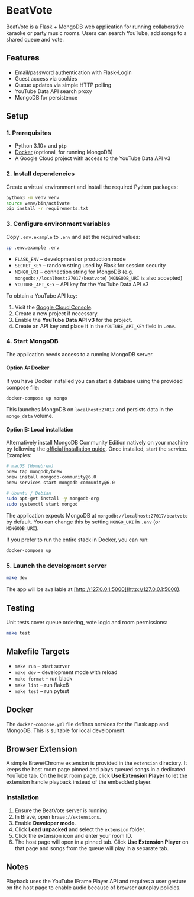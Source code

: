 # BeatVote

BeatVote is a Flask + MongoDB web application for running collaborative karaoke or party music rooms. Users can search YouTube, add songs to a shared queue and vote.

## Features

- Email/password authentication with Flask-Login
- Guest access via cookies
- Queue updates via simple HTTP polling
- YouTube Data API search proxy
- MongoDB for persistence

## Setup

### 1. Prerequisites

- Python 3.10+ and `pip`
- [Docker](https://docs.docker.com/get-docker/) (optional, for running MongoDB)
- A Google Cloud project with access to the YouTube Data API v3

### 2. Install dependencies

Create a virtual environment and install the required Python packages:

```bash
python3 -m venv venv
source venv/bin/activate
pip install -r requirements.txt
```

### 3. Configure environment variables

Copy `.env.example` to `.env` and set the required values:

```bash
cp .env.example .env
```

- `FLASK_ENV` – development or production mode
- `SECRET_KEY` – random string used by Flask for session security
- `MONGO_URI` – connection string for MongoDB (e.g. `mongodb://localhost:27017/beatvote`)
  (`MONGODB_URI` is also accepted)
- `YOUTUBE_API_KEY` – API key for the YouTube Data API v3

To obtain a YouTube API key:

1. Visit the [Google Cloud Console](https://console.cloud.google.com/).
2. Create a new project if necessary.
3. Enable the **YouTube Data API v3** for the project.
4. Create an API key and place it in the `YOUTUBE_API_KEY` field in `.env`.

### 4. Start MongoDB

The application needs access to a running MongoDB server.

#### Option A: Docker

If you have Docker installed you can start a database using the provided
compose file:

```bash
docker-compose up mongo
```

This launches MongoDB on `localhost:27017` and persists data in the
`mongo_data` volume.

#### Option B: Local installation

Alternatively install MongoDB Community Edition natively on your machine by
following the [official installation
guide](https://www.mongodb.com/docs/manual/installation/). Once installed,
start the service. Examples:

```bash
# macOS (Homebrew)
brew tap mongodb/brew
brew install mongodb-community@6.0
brew services start mongodb-community@6.0

# Ubuntu / Debian
sudo apt-get install -y mongodb-org
sudo systemctl start mongod
```

The application expects MongoDB at `mongodb://localhost:27017/beatvote` by
default. You can change this by setting `MONGO_URI` in `.env` (or
`MONGODB_URI`).

If you prefer to run the entire stack in Docker, you can run:

```bash
docker-compose up
```

### 5. Launch the development server

```bash
make dev
```

The app will be available at [http://127.0.0.1:5000](http://127.0.0.1:5000).

## Testing

Unit tests cover queue ordering, vote logic and room permissions:

```bash
make test
```

## Makefile Targets

- `make run` – start server
- `make dev` – development mode with reload
- `make format` – run black
- `make lint` – run flake8
- `make test` – run pytest

## Docker

The `docker-compose.yml` file defines services for the Flask app and MongoDB. This is suitable for local development.

## Browser Extension

A simple Brave/Chrome extension is provided in the `extension` directory. It keeps the host room page pinned and plays queued songs in a dedicated YouTube tab. On the host room page, click **Use Extension Player** to let the extension handle playback instead of the embedded player.

### Installation

1. Ensure the BeatVote server is running.
2. In Brave, open `brave://extensions`.
3. Enable **Developer mode**.
4. Click **Load unpacked** and select the `extension` folder.
5. Click the extension icon and enter your room ID.
6. The host page will open in a pinned tab. Click **Use Extension Player** on that page and songs from the queue will play in a separate tab.

## Notes

Playback uses the YouTube IFrame Player API and requires a user gesture on the host page to enable audio because of browser autoplay policies.
